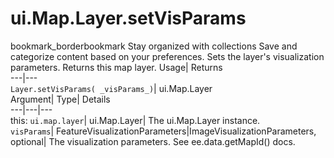  
#  ui.Map.Layer.setVisParams 
bookmark_borderbookmark Stay organized with collections  Save and categorize content based on your preferences.
Sets the layer's visualization parameters. 
Returns this map layer.
Usage| Returns  
---|---  
`Layer.setVisParams( _visParams_)`| ui.Map.Layer  
Argument| Type| Details  
---|---|---  
this: `ui.map.layer`| ui.Map.Layer| The ui.Map.Layer instance.  
`visParams`| FeatureVisualizationParameters|ImageVisualizationParameters, optional| The visualization parameters. See ee.data.getMapId() docs.  
